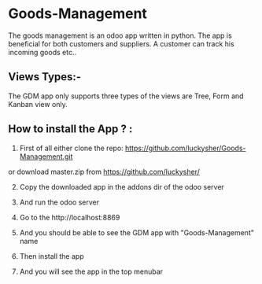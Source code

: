# Goods-Management
The goods management is an odoo app written in python. The app is beneficial for both customers and suppliers. A customer can
track his incoming goods etc..


Views Types:-
-------------

The GDM app only supports three types of the views are Tree, Form and Kanban view only.


How to install the App ? :
-----------------------

1. First of all either clone the repo:
  https://github.com/luckysher/Goods-Management.git

  or download master.zip from https://github.com/luckysher/

2. Copy the downloaded app in the addons dir of the odoo server

3. And run the odoo server

4. Go to the http://localhost:8869

5. And you should be able to see the GDM app with "Goods-Management" name

6. Then install the app

7. And you will see the app in the top menubar
